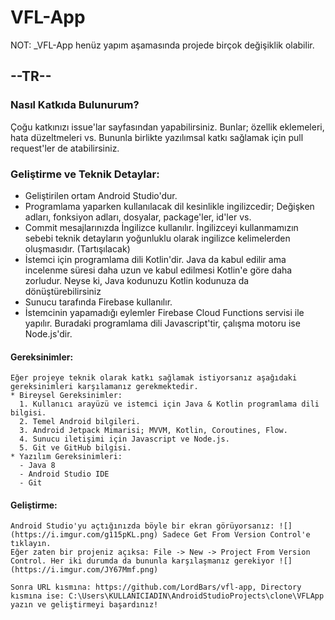 # VFL-App

NOT: _VFL-App henüz yapım aşamasında projede birçok değişiklik olabilir.

## --TR--

### Nasıl Katkıda Bulunurum?
  Çoğu katkınızı issue'lar sayfasından yapabilirsiniz. Bunlar; özellik eklemeleri, hata düzeltmeleri vs. Bununla birlikte yazılımsal katkı sağlamak için pull request'ler de atabilirsiniz.

### Geliştirme ve Teknik Detaylar:
  * Geliştirilen ortam Android Studio'dur.
  * Programlama yaparken kullanılacak dil kesinlikle ingilizcedir; Değişken adları, fonksiyon adları, dosyalar, package'ler, id'ler vs.
  * Commit mesajlarınızda İngilizce kullanılır. İngilizceyi kullanmamızın sebebi teknik detayların yoğunluklu olarak ingilizce kelimelerden oluşmasıdır. (Tartışılacak)
  * İstemci için programlama dili Kotlin'dir. Java da kabul edilir ama incelenme süresi daha uzun ve kabul edilmesi Kotlin'e göre daha zorludur. Neyse ki, Java kodunuzu Kotlin     kodunuza da dönüştürebilirsiniz
  * Sunucu tarafında Firebase kullanılır.
  * İstemcinin yapamadığı eylemler Firebase Cloud Functions servisi ile yapılır. Buradaki programlama dili Javascript'tir, çalışma motoru ise Node.js'dir.

  #### Gereksinimler:
    Eğer projeye teknik olarak katkı sağlamak istiyorsanız aşağıdaki gereksinimleri karşılamanız gerekmektedir.
    * Bireysel Gereksinimler:
      1. Kullanıcı arayüzü ve istemci için Java & Kotlin programlama dili bilgisi.
      2. Temel Android bilgileri.
      3. Android Jetpack Mimarisi; MVVM, Kotlin, Coroutines, Flow.
      4. Sunucu iletişimi için Javascript ve Node.js.
      5. Git ve GitHub bilgisi.
    * Yazılım Gereksinimleri:
      - Java 8 
      - Android Studio IDE
      - Git

  #### Geliştirme:
    Android Studio'yu açtığınızda böyle bir ekran görüyorsanız: ![](https://i.imgur.com/g115pKL.png) Sadece Get From Version Control'e tıklayın.
    Eğer zaten bir projeniz açıksa: File -> New -> Project From Version Control. Her iki durumda da bununla karşılaşmanız gerekiyor ![] (https://i.imgur.com/JY67Mmf.png)
    
    Sonra URL kısmına: https://github.com/LordBars/vfl-app, Directory kısmına ise: C:\Users\KULLANICIADIN\AndroidStudioProjects\clone\VFLApp yazın ve geliştirmeyi başardınız!
  
